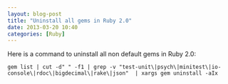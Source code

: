 ```yaml
---
layout: blog-post
title: "Uninstall all gems in Ruby 2.0"
date: 2013-03-20 10:40
categories: [Ruby]
---
```

Here is a command to uninstall all non default gems in Ruby 2.0:

```
gem list | cut -d" " -f1 | grep -v "test-unit\|psych\|minitest\|io-console\|rdoc\|bigdecimal\|rake\|json"  | xargs gem uninstall -aIx
```

